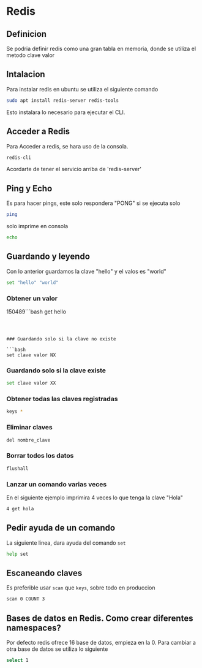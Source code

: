 # Redis



## Definicion

Se podria definir redis como una gran tabla en memoria, donde se utiliza el metodo clave valor



## Intalacion

Para instalar redis en ubuntu se utiliza el siguiente comando

```bash
sudo apt install redis-server redis-tools
```

Esto instalara lo necesario para ejecutar el CLI.



## Acceder a Redis

Para Acceder a redis, se hara uso de la consola.

```bash
redis-cli
```

Acordarte de tener el servicio arriba de 'redis-server'



## Ping y Echo
Es para hacer pings, este solo respondera "PONG" si se ejecuta solo

```bash
ping
```

solo imprime en consola

```bash
echo 
```


## Guardando y leyendo

Con lo anterior guardamos la clave "hello" y el valos es "world"

```bash
set "hello" "world"
```


### Obtener un valor

150489```bash
get hello
```



### Guardando solo si la clave no existe

```bash
set clave valor NX
```

### Guardando solo si la clave existe

```bash
set clave valor XX
```

### Obtener todas las claves registradas

```bash
keys *
```

### Eliminar claves

```bash
del nombre_clave
```

### Borrar todos los datos

```bash
flushall
```



### Lanzar un comando varias veces

En el siguiente ejemplo imprimira 4 veces lo que tenga la clave "Hola" 

```bash
4 get hola
```


## Pedir ayuda de un comando 

La siguiente linea, dara ayuda del comando `set`

```bash
help set
```

## Escaneando claves

Es preferible usar `scan` que `keys`, sobre todo en produccion

```bash
scan 0 COUNT 3
```

## Bases de datos en Redis. Como crear diferentes namespaces?

Por defecto redis ofrece 16 base de datos, empieza en la 0. Para cambiar a otra base de datos se utiliza lo siguiente

```bash
select 1
```
